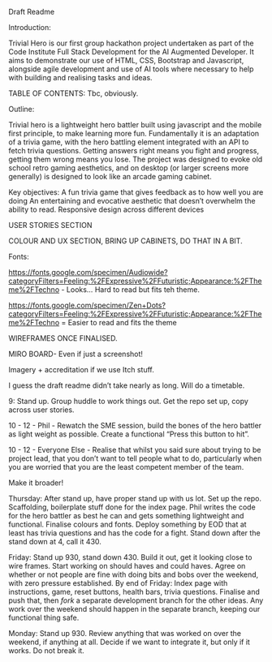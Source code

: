 Draft Readme

Introduction:

Trivial Hero is our first group hackathon project undertaken as part of the Code Institute 
Full Stack Development for the AI Augmented Developer. It aims to demonstrate our use of HTML, CSS, Bootstrap and Javascript, alongside agile development and use of AI tools where necessary to help with building and realising tasks and ideas.

TABLE OF CONTENTS:
Tbc, obviously.

Outline:

Trivial hero is a lightweight hero battler built using javascript and the mobile first principle, to make learning more fun. Fundamentally it is an adaptation of a trivia game, with the hero battling element integrated with an API to fetch trivia questions. Getting answers right means you fight and progress, getting them wrong means you lose. The project was designed to evoke old school retro gaming aesthetics, and on desktop (or larger screens more generally) is designed to look like an arcade gaming cabinet.

Key objectives:
A fun trivia game that gives feedback as to how well you are doing
An entertaining and evocative aesthetic that doesn’t overwhelm the ability to read.
Responsive design across different devices

USER STORIES SECTION

COLOUR AND UX SECTION, BRING UP CABINETS, DO THAT IN A BIT.

Fonts:

https://fonts.google.com/specimen/Audiowide?categoryFilters=Feeling:%2FExpressive%2FFuturistic;Appearance:%2FTheme%2FTechno - Looks… Hard to read but fits teh theme.

https://fonts.google.com/specimen/Zen+Dots?categoryFilters=Feeling:%2FExpressive%2FFuturistic;Appearance:%2FTheme%2FTechno = Easier to read and fits the theme



WIREFRAMES ONCE FINALISED.

MIRO BOARD- Even if just a screenshot!

Imagery + accreditation if we use Itch stuff.

I guess the draft readme didn’t take nearly as long. Will do a timetable.

9: Stand up. Group huddle to work things out. Get the repo set up, copy across user stories. 

10 - 12  - Phil - Rewatch the SME session, build the bones of the hero battler as light weight as possible. Create a functional “Press this button to hit”. 

10 - 12  - Everyone Else - Realise that whilst you said sure about trying to be project lead, that you don’t want to tell people what to do, particularly when you are worried that you are the least competent member of the team.

Make it broader!

Thursday: After stand up, have proper stand up with us lot. Set up the repo. Scaffolding, boilerplate stuff done for the index page. Phil writes the code for the hero battler as best he can and gets something lightweight and functional. Finalise colours and fonts. Deploy something by EOD that at least has trivia questions and has the code for a fight. Stand down after the stand down at 4, call it 430.

Friday: Stand up 930, stand down 430. Build it out, get it looking close to wire frames. Start working on should haves and could haves. Agree on whether or not people are fine with doing bits and bobs over the weekend, with zero pressure established. By end of Friday: Index page with instructions, game, reset buttons, health bars, trivia questions. Finalise and push that, then *fork* a separate development branch for the other ideas. Any work over the weekend should happen in the separate branch, keeping our functional thing safe.

Monday: Stand up 930. Review anything that was worked on over the weekend, if anything at all. Decide if we want to integrate it, but only if it works. Do not break it.


